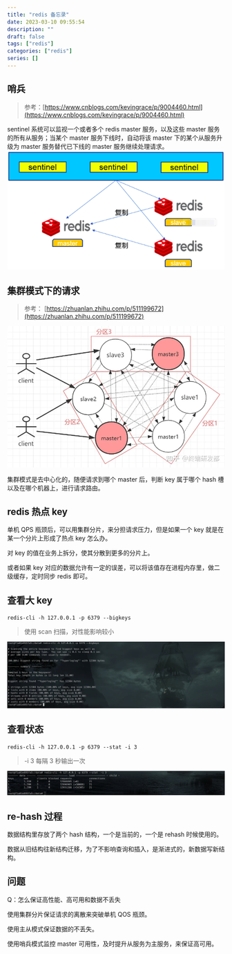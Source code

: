 ```yaml
---
title: "redis 备忘录"
date: 2023-03-10 09:55:54
description: ""
draft: false
tags: ["redis"]
categories: ["redis"]
series: []
---
```


## 哨兵

> 参考：[https://www.cnblogs.com/kevingrace/p/9004460.html](https://www.cnblogs.com/kevingrace/p/9004460.html)

sentinel 系统可以监视一个或者多个 redis master 服务，以及这些 master 服务的所有从服务；当某个 master 服务下线时，自动将该 master 下的某个从服务升级为 master 服务替代已下线的 master 服务继续处理请求。
![](https://raw.githubusercontent.com/zzkrix/blog-images/main/assets/image-20230310095645257.png)

## 集群模式下的请求

> 参考： [https://zhuanlan.zhihu.com/p/511199672](https://zhuanlan.zhihu.com/p/511199672)

![](https://raw.githubusercontent.com/zzkrix/blog-images/main/assets/image-20230310102213209.png)

集群模式是去中心化的，随便请求到哪个 master 后，判断 key 属于哪个 hash 槽以及在哪个机器上，进行请求路由。

## redis 热点 key

单机 QPS 瓶颈后，可以用集群分片，来分担请求压力，但是如果一个 key 就是在某一个分片上形成了热点 key 怎么办。

对 key 的值在业务上拆分，使其分散到更多的分片上。

或者如果 key 对应的数据允许有一定的误差，可以将该值存在进程内存里，做二级缓存，定时同步 redis 即可。

## 查看大 key

`redis-cli -h 127.0.0.1 -p 6379 --bigkeys`

> 使用 scan 扫描，对性能影响较小

![](https://raw.githubusercontent.com/zzkrix/blog-images/main/assets/image-20230310212039340.png)

## 查看状态

`redis-cli -h 127.0.0.1 -p 6379 --stat -i 3`

> -i 3 每隔 3 秒输出一次

![](https://raw.githubusercontent.com/zzkrix/blog-images/main/assets/image-20230310213230350.png)

## re-hash 过程

数据结构里存放了两个 hash 结构，一个是当前的，一个是 rehash 时候使用的。

数据从旧结构往新结构迁移，为了不影响查询和插入，是渐进式的，新数据写新结构。

## 问题

Q：怎么保证高性能、高可用和数据不丢失

使用集群分片保证请求的离散来突破单机 QOS 瓶颈。

使用主从模式保证数据的不丢失。

使用哨兵模式监控 master 可用性，及时提升从服务为主服务，来保证高可用。
